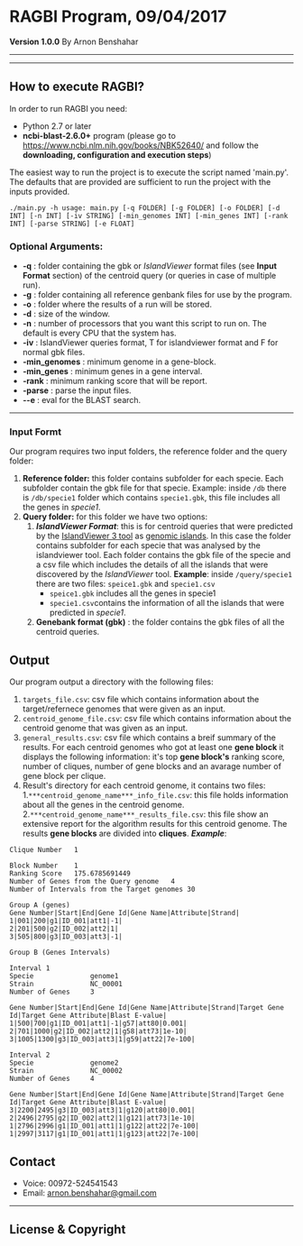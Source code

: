 # RAGBI Program, 09/04/2017
**Version 1.0.0** 
By Arnon Benshahar

---

---


## How to execute RAGBI?
In order to run RAGBI you need:

- Python 2.7 or later
- **ncbi-blast-2.6.0+** program (please go to https://www.ncbi.nlm.nih.gov/books/NBK52640/ and follow the **downloading, configuration and execution steps**)

The easiest way to run the project is to execute the script named 'main.py'. The defaults that are provided are sufficient to run the project with the inputs provided.

```
./main.py -h usage: main.py [-q FOLDER] [-g FOLDER] [-o FOLDER] [-d INT] [-n INT] [-iv STRING] [-min_genomes INT] [-min_genes INT] [-rank INT] [-parse STRING] [-e FLOAT]
```

### Optional Arguments:
- **-q** : folder containing the gbk or *IslandViewer* format files (see **Input Format** section) of the centroid query (or queries in case of multiple run).
- **-g** : folder containing all reference genbank files for use by the program.
- **-o** : folder where the results of a run will be stored.
- **-d** : size of the window.
- **-n** : number of processors that you want this script to run on. The default is every CPU that the system has.
- **-iv** : IslandViewer queries format, T for islandviewer format and F for normal gbk files.
- **-min_genomes** : minimum genome in a gene-block.
- **-min_genes** : minimum genes in a gene interval.
- **-rank** : minimum ranking score that will be report.
- **-parse** : parse the input files.
- **--e** : eval for the BLAST search.
---

### Input Formt
Our program requires two input folders, the reference folder and the query folder:
1. **Reference folder:** this folder contains subfolder for each specie. Each subfolder contain the gbk file for that specie.
Example: inside ```/db``` there is ```/db/specie1``` folder which contains ```specie1.gbk```, this file includes all the genes in *specie1*. 
2. **Query folder:** for this folder we have two options:
    1. ***IslandViewer Format***:  this is for centroid queries that were predicted by the [IslandViewer 3 tool](http://www.pathogenomics.sfu.ca/islandviewer/browse/) as [genomic islands](https://en.wikipedia.org/wiki/Genomic_island). In this case the folder contains subfolder for each specie that was analysed by the islandviewer tool. Each folder contains the gbk file of the specie and a csv file which includes the details of all the islands that were discovered by the *IslandViewer* tool. 
**Example**:  inside ```/query/specie1``` there are two files: ```speice1.gbk``` and ```specie1.csv```
        - ```speice1.gbk``` includes all the genes in specie1 
        - ```specie1.csv```contains the information of all the islands that were predicted in *specie1*.
    2.  **Genebank format (gbk)** : the folder contains the gbk files of all the centroid queries.

## Output
Our program output a directory with the following files:
1. ```targets_file.csv```: csv file which contains information about the target/refernece genomes that were given as an input.
2. ```centroid_genome_file.csv```: csv file which contains information about the centroid genome that was given as an input.
3. ```general_results.csv```: csv file which contains a breif summary of the results. For each centroid genomes who got at least one **gene block** it displays the following information: it's top **gene block's** ranking score, number of cliques, number of gene blocks and an avarage number of gene block per clique.
4. Result's directory for each centroid genome, it contains two files:
    1.```***centroid_genome_name***_info_file.csv```: this file holds information about all the genes in the centroid genome.
    2.```***centroid_genome_name***_results_file.csv```: this file show an extensive report for the algorithm results for this centroid genome. The results **gene blocks** are divided into **cliques**. ***Example***:

    
```
Clique Number	1								
 									
Block Number	1	
Ranking Score	175.6785691449	
Number of Genes from the Query genome	4	
Number of Intervals from the Target genomes	30		
 									
Group A (genes)							
Gene Number|Start|End|Gene Id|Gene Name|Attribute|Strand|			
1|001|200|g1|ID_001|att1|-1|	
2|201|500|g2|ID_002|att2|1|
3|505|800|g3|ID_003|att3|-1|
 									
Group B (Genes Intervals)								

Interval 1
Specie              genome1	
Strain	            NC_00001	
Number of Genes	    3

Gene Number|Start|End|Gene Id|Gene Name|Attribute|Strand|Target Gene Id|Target Gene Attribute|Blast E-value|
1|500|700|g1|ID_001|att1|-1|g57|att80|0.001|
2|701|1000|g2|ID_002|att2|1|g58|att73|1e-10|
3|1005|1300|g3|ID_003|att3|1|g59|att22|7e-100|

Interval 2
Specie              genome2
Strain	            NC_00002	
Number of Genes	    4

Gene Number|Start|End|Gene Id|Gene Name|Attribute|Strand|Target Gene Id|Target Gene Attribute|Blast E-value|
3|2200|2495|g3|ID_003|att3|1|g120|att80|0.001|
2|2496|2795|g2|ID_002|att2|1|g121|att73|1e-10|
1|2796|2996|g1|ID_001|att1|1|g122|att22|7e-100|
1|2997|3117|g1|ID_001|att1|1|g123|att22|7e-100|
```
## Contact

- Voice: 00972-524541543
- Email: arnon.benshahar@gmail.com

---

## License & Copyright 